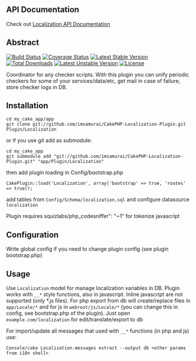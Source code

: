 ## API Documentation

Check out [Localization API Documentation](http://imsamurai.github.io/CakePHP-Localization-Plugin/docs/master/)

## Abstract

[![Build Status](https://travis-ci.org/imsamurai/CakePHP-Localization-Plugin.png)](https://travis-ci.org/imsamurai/CakePHP-Localization-Plugin) [![Coverage Status](https://coveralls.io/repos/imsamurai/CakePHP-Localization-Plugin/badge.png?branch=master)](https://coveralls.io/r/imsamurai/CakePHP-Localization-Plugin?branch=master) [![Latest Stable Version](https://poser.pugx.org/imsamurai/cakephp-localization/v/stable.png)](https://packagist.org/packages/imsamurai/cakephp-localization) [![Total Downloads](https://poser.pugx.org/imsamurai/cakephp-localization/downloads.png)](https://packagist.org/packages/imsamurai/cakephp-localization) [![Latest Unstable Version](https://poser.pugx.org/imsamurai/cakephp-localization/v/unstable.png)](https://packagist.org/packages/imsamurai/cakephp-localization) [![License](https://poser.pugx.org/imsamurai/cakephp-localization/license.png)](https://packagist.org/packages/imsamurai/cakephp-localization)

Coordinator for any checker scripts.
With this plugin you can unify periodic checkers for some of your services/data/etc,
get mail in case of failure, store checker logs in DB.

## Installation

	cd my_cake_app/app
	git clone git://github.com/imsamurai/CakePHP-Localization-Plugin.git Plugin/Localization

or if you use git add as submodule:

	cd my_cake_app
	git submodule add "git://github.com/imsamurai/CakePHP-Localization-Plugin.git" "app/Plugin/Localization"

then add plugin loading in Config/bootstrap.php

	CakePlugin::load('Localization', array('bootstrap' => true, 'routes' => true));

add tables from `Config/Schema/localization.sql` and configure datasource `localization`

Plugin requires squizlabs/php_codesniffer": "~1" for tokenize javascript

## Configuration

Write global config if you need to change plugin config (see plugin bootstrap.php)

## Usage

Use `Localization` model for manage localization variables in DB.
Plugin works with `__*` style functions, also in javascript. Inline javascript are not supported (only *.js files).
For php export from db will create/replace files in `app/Locale/*` and for js in `webroot/js/Locale/*` (you can change this in config, see bootstrap.php of the plugin).
Just open `example.com/localization` for edit/translate/export to db

For import/update all messages that used with `__*` functions (in php and js) use:

	Console/cake Localization.messages extract --output db <other params from i18n shell>